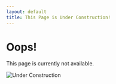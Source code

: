 ```yaml
---
layout: default
title: This Page is Under Construction!
---
```


# Oops!

This page is currently not available. 

![Under Construction]({{site.baseurl}}/assets/pictures/under-construction.jpg)
